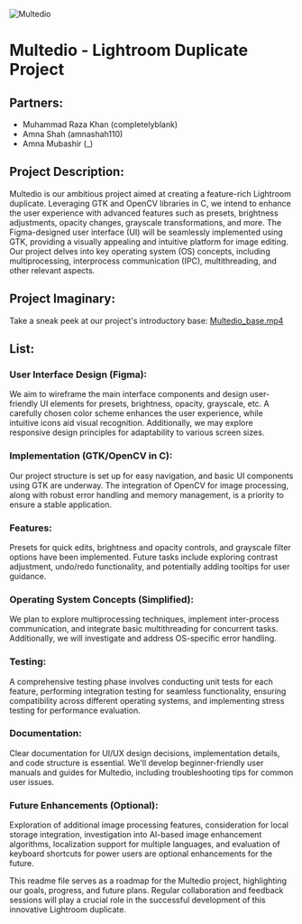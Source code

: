 ![Multedio](https://github.com/completelyblank/Multedio/assets/105001837/b4bbd047-2721-4169-99a4-852a4d630b4d)

# Multedio - Lightroom Duplicate Project

## Partners:

- Muhammad Raza Khan (completelyblank)
- Amna Shah (amnashah110)
- Amna Mubashir (_)

## Project Description:

Multedio is our ambitious project aimed at creating a feature-rich Lightroom duplicate. Leveraging GTK and OpenCV libraries in C, we intend to enhance the user experience with advanced features such as presets, brightness adjustments, opacity changes, grayscale transformations, and more. The Figma-designed user interface (UI) will be seamlessly implemented using GTK, providing a visually appealing and intuitive platform for image editing. Our project delves into key operating system (OS) concepts, including multiprocessing, interprocess communication (IPC), multithreading, and other relevant aspects.

## Project Imaginary:

Take a sneak peek at our project's introductory base: [Multedio_base.mp4](https://prod-files-secure.s3.us-west-2.amazonaws.com/6acbcefc-7c36-48a6-8673-b0f1e5eb5720/5aad0504-268d-4ffe-b9b8-eeb1e405bc5f/Multedio_base.mp4)

## List:

### User Interface Design (Figma):

We aim to wireframe the main interface components and design user-friendly UI elements for presets, brightness, opacity, grayscale, etc. A carefully chosen color scheme enhances the user experience, while intuitive icons aid visual recognition. Additionally, we may explore responsive design principles for adaptability to various screen sizes.

### Implementation (GTK/OpenCV in C):

Our project structure is set up for easy navigation, and basic UI components using GTK are underway. The integration of OpenCV for image processing, along with robust error handling and memory management, is a priority to ensure a stable application.

### Features:

Presets for quick edits, brightness and opacity controls, and grayscale filter options have been implemented. Future tasks include exploring contrast adjustment, undo/redo functionality, and potentially adding tooltips for user guidance.

### Operating System Concepts (Simplified):

We plan to explore multiprocessing techniques, implement inter-process communication, and integrate basic multithreading for concurrent tasks. Additionally, we will investigate and address OS-specific error handling.

### Testing:

A comprehensive testing phase involves conducting unit tests for each feature, performing integration testing for seamless functionality, ensuring compatibility across different operating systems, and implementing stress testing for performance evaluation.

### Documentation:

Clear documentation for UI/UX design decisions, implementation details, and code structure is essential. We'll develop beginner-friendly user manuals and guides for Multedio, including troubleshooting tips for common user issues.

### Future Enhancements (Optional):

Exploration of additional image processing features, consideration for local storage integration, investigation into AI-based image enhancement algorithms, localization support for multiple languages, and evaluation of keyboard shortcuts for power users are optional enhancements for the future.

This readme file serves as a roadmap for the Multedio project, highlighting our goals, progress, and future plans. Regular collaboration and feedback sessions will play a crucial role in the successful development of this innovative Lightroom duplicate.
